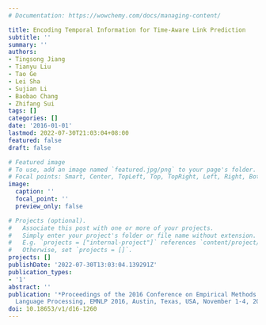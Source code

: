 ```yaml
---
# Documentation: https://wowchemy.com/docs/managing-content/

title: Encoding Temporal Information for Time-Aware Link Prediction
subtitle: ''
summary: ''
authors:
- Tingsong Jiang
- Tianyu Liu
- Tao Ge
- Lei Sha
- Sujian Li
- Baobao Chang
- Zhifang Sui
tags: []
categories: []
date: '2016-01-01'
lastmod: 2022-07-30T21:03:04+08:00
featured: false
draft: false

# Featured image
# To use, add an image named `featured.jpg/png` to your page's folder.
# Focal points: Smart, Center, TopLeft, Top, TopRight, Left, Right, BottomLeft, Bottom, BottomRight.
image:
  caption: ''
  focal_point: ''
  preview_only: false

# Projects (optional).
#   Associate this post with one or more of your projects.
#   Simply enter your project's folder or file name without extension.
#   E.g. `projects = ["internal-project"]` references `content/project/deep-learning/index.md`.
#   Otherwise, set `projects = []`.
projects: []
publishDate: '2022-07-30T13:03:04.139291Z'
publication_types:
- '1'
abstract: ''
publication: '*Proceedings of the 2016 Conference on Empirical Methods in Natural
  Language Processing, EMNLP 2016, Austin, Texas, USA, November 1-4, 2016*'
doi: 10.18653/v1/d16-1260
---
```

